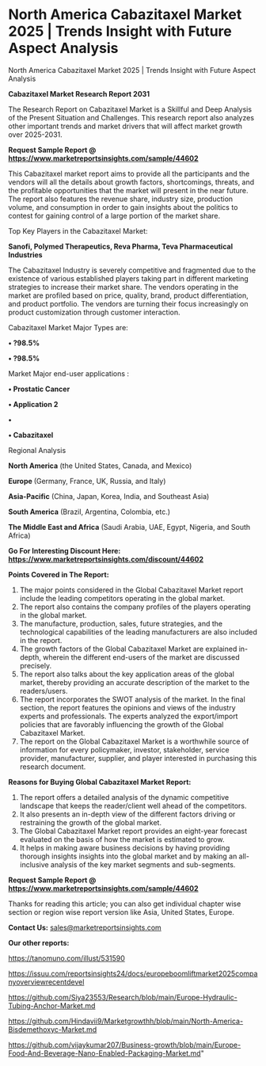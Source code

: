 # North America Cabazitaxel Market 2025 | Trends Insight with Future Aspect Analysis
North America Cabazitaxel Market 2025 | Trends Insight with Future Aspect Analysis

<strong>Cabazitaxel Market Research Report 2031</strong>

The Research Report on Cabazitaxel Market is a Skillful and Deep Analysis of the Present Situation and Challenges. This research report also analyzes other important trends and market drivers that will affect market growth over 2025-2031.

<strong>Request Sample Report @ <a href=https://www.marketreportsinsights.com/sample/44602>https://www.marketreportsinsights.com/sample/44602</a></strong>

This Cabazitaxel market report aims to provide all the participants and the vendors will all the details about growth factors, shortcomings, threats, and the profitable opportunities that the market will present in the near future. The report also features the revenue share, industry size, production volume, and consumption in order to gain insights about the politics to contest for gaining control of a large portion of the market share.

Top Key Players in the Cabazitaxel Market:

<strong>Sanofi, Polymed Therapeutics, Reva Pharma, Teva Pharmaceutical Industries</strong>

The Cabazitaxel Industry is severely competitive and fragmented due to the existence of various established players taking part in different marketing strategies to increase their market share. The vendors operating in the market are profiled based on price, quality, brand, product differentiation, and product portfolio. The vendors are turning their focus increasingly on product customization through customer interaction.

Cabazitaxel Market Major Types are:

<strong>•  ?98.5%

•  ?98.5%</strong>

Market Major end-user applications :

<strong>•  Prostatic Cancer

•  Application 2

•  

•  Cabazitaxel</strong>

Regional Analysis

</u><strong><b>North America</b></strong> (the United States, Canada, and Mexico)

<strong><b>Europe </b></strong>(Germany, France, UK, Russia, and Italy)

<strong><b>Asia-Pacific</b></strong> (China, Japan, Korea, India, and Southeast Asia)

<strong><b>South America</b></strong> (Brazil, Argentina, Colombia, etc.)

<strong><b>The Middle East and Africa</b></strong> (Saudi Arabia, UAE, Egypt, Nigeria, and South Africa)

<strong>Go For Interesting Discount Here: <a href=https://www.marketreportsinsights.com/discount/44602>https://www.marketreportsinsights.com/discount/44602</a></strong>

<strong>Points Covered in The Report:</strong>
<ol>
  <li>The major points considered in the Global Cabazitaxel Market report include the leading competitors operating in the global market.</li>
  <li>The report also contains the company profiles of the players operating in the global market.</li>
  <li>The manufacture, production, sales, future strategies, and the technological capabilities of the leading manufacturers are also included in the report.</li>
  <li>The growth factors of the Global Cabazitaxel Market are explained in-depth, wherein the different end-users of the market are discussed precisely.</li>
  <li>The report also talks about the key application areas of the global market, thereby providing an accurate description of the market to the readers/users.</li>
  <li>The report incorporates the SWOT analysis of the market. In the final section, the report features the opinions and views of the industry experts and professionals. The experts analyzed the export/import policies that are favorably influencing the growth of the Global Cabazitaxel Market.</li>
  <li>The report on the Global Cabazitaxel Market is a worthwhile source of information for every policymaker, investor, stakeholder, service provider, manufacturer, supplier, and player interested in purchasing this research document.</li>
</ol>
<strong>Reasons for Buying Global Cabazitaxel Market Report:</strong>

<ol>
  <li>The report offers a detailed analysis of the dynamic competitive landscape that keeps the reader/client well ahead of the competitors.</li>
  <li>It also presents an in-depth view of the different factors driving or restraining the growth of the global market.</li>
  <li>The Global Cabazitaxel Market report provides an eight-year forecast evaluated on the basis of how the market is estimated to grow.</li>
  <li>It helps in making aware business decisions by having providing thorough insights insights into the global market and by making an all-inclusive analysis of the key market segments and sub-segments.</li>
</ol>
<strong>Request Sample Report @ <a href=https://www.marketreportsinsights.com/sample/44602>https://www.marketreportsinsights.com/sample/44602</a></strong>


Thanks for reading this article; you can also get individual chapter wise section or region wise report version like Asia, United States, Europe.

<strong>Contact Us:</strong>
sales@marketreportsinsights.com

<strong>Our other reports:</strong>

<a href=https://tanomuno.com/illust/531590>https://tanomuno.com/illust/531590</a>

<a href=https://issuu.com/reportsinsights24/docs/europeboomliftmarket2025companyoverviewrecentdevel>https://issuu.com/reportsinsights24/docs/europeboomliftmarket2025companyoverviewrecentdevel</a>

<a href=https://github.com/Siya23553/Research/blob/main/Europe-Hydraulic-Tubing-Anchor-Market.md>https://github.com/Siya23553/Research/blob/main/Europe-Hydraulic-Tubing-Anchor-Market.md</a>

<a href=https://github.com/Hindavii9/Marketgrowthh/blob/main/North-America-Bisdemethoxyc-Market.md>https://github.com/Hindavii9/Marketgrowthh/blob/main/North-America-Bisdemethoxyc-Market.md</a>

<a href=https://github.com/vijaykumar207/Business-growth/blob/main/Europe-Food-And-Beverage-Nano-Enabled-Packaging-Market.md>https://github.com/vijaykumar207/Business-growth/blob/main/Europe-Food-And-Beverage-Nano-Enabled-Packaging-Market.md</a>"
